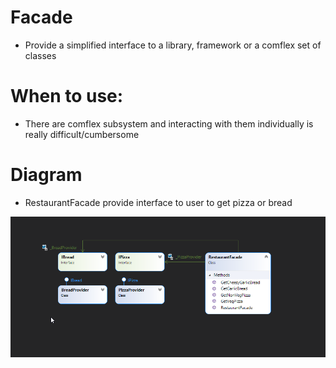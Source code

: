 # Facade
- Provide a simplified interface to a library, framework or a comflex set of classes

# When to use: 
- There are comflex subsystem and interacting with them individually is really difficult/cumbersome 

# Diagram
- RestaurantFacade provide interface to user to get pizza or bread

![CompositeDesignPattern](https://github.com/nghianguyendev/design-pattern/blob/master/Facade/facade.png?raw=true)
